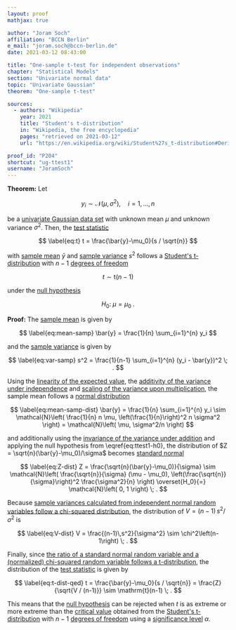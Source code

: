 ```yaml
---
layout: proof
mathjax: true

author: "Joram Soch"
affiliation: "BCCN Berlin"
e_mail: "joram.soch@bccn-berlin.de"
date: 2021-03-12 08:43:00

title: "One-sample t-test for independent observations"
chapter: "Statistical Models"
section: "Univariate normal data"
topic: "Univariate Gaussian"
theorem: "One-sample t-test"

sources:
  - authors: "Wikipedia"
    year: 2021
    title: "Student's t-distribution"
    in: "Wikipedia, the free encyclopedia"
    pages: "retrieved on 2021-03-12"
    url: "https://en.wikipedia.org/wiki/Student%27s_t-distribution#Derivation"

proof_id: "P204"
shortcut: "ug-ttest1"
username: "JoramSoch"
---
```



**Theorem:** Let

$$ \label{eq:ug}
y_i \sim \mathcal{N}(\mu, \sigma^2), \quad i = 1, \ldots, n
$$

be a [univariate Gaussian data set](/D/ug) with unknown mean $\mu$ and unknown variance $\sigma^2$. Then, the [test statistic](/D/tstat)

$$ \label{eq:t}
t = \frac{\bar{y}-\mu_0}{s / \sqrt{n}}
$$

with [sample mean](/D/mean-samp) $\bar{y}$ and [sample variance](/D/var-samp) $s^2$ follows a [Student's t-distribution](/D/t) with $n-1$ [degrees of freedom](/D/dof)

$$ \label{eq:t-dist}
t \sim \mathrm{t}(n-1)
$$

under the [null hypothesis](/D/h0)

$$ \label{eq:ttest1-h0}
H_0: \; \mu = \mu_0 \; .
$$


**Proof:** The [sample mean](/D/mean-samp) is given by

$$ \label{eq:mean-samp}
\bar{y} = \frac{1}{n} \sum_{i=1}^{n} y_i
$$

and the [sample variance](/D/var-samp) is given by

$$ \label{eq:var-samp}
s^2 = \frac{1}{n-1} \sum_{i=1}^{n} (y_i - \bar{y})^2 \; .
$$

Using the [linearity of the expected value](/P/mean-lin), the [additivity of the variance under independence](/P/var-add) and [scaling of the variance upon multiplication](/P/var-scal), the sample mean follows a [normal distribution](/D/norm)

$$ \label{eq:mean-samp-dist}
\bar{y} = \frac{1}{n} \sum_{i=1}^{n} y_i \sim \mathcal{N}\left( \frac{1}{n} n \mu, \left(\frac{1}{n}\right)^2 n \sigma^2 \right) = \mathcal{N}\left( \mu, \sigma^2/n \right)
$$

and additionally using the [invariance of the variance under addition](/P/var-inv) and applying the null hypothesis from \eqref{eq:ttest1-h0}, the distribution of $Z = \sqrt{n}(\bar{y}-\mu_0)/\sigma$ becomes [standard normal](/D/snorm)

$$ \label{eq:Z-dist}
Z = \frac{\sqrt{n}(\bar{y}-\mu_0)}{\sigma} \sim \mathcal{N}\left( \frac{\sqrt{n}}{\sigma} (\mu - \mu_0), \left(\frac{\sqrt{n}}{\sigma}\right)^2 \frac{\sigma^2}{n} \right) \overset{H_0}{=} \mathcal{N}\left( 0, 1 \right) \; .
$$

Because [sample variances calculated from independent normal random variables follow a chi-squared distribution](/P/norm-chi2), the distribution of $V = (n-1)\,s^2/\sigma^2$ is

$$ \label{eq:V-dist}
V = \frac{(n-1)\,s^2}{\sigma^2} \sim \chi^2\left(n-1\right) \; .
$$

Finally, since [the ratio of a standard normal random variable and a (normalized) chi-squared random variable follows a t-distribution](/P/norm-t), the distribution of the [test statistic](/D/tstat) is given by

$$ \label{eq:t-dist-qed}
t = \frac{\bar{y}-\mu_0}{s / \sqrt{n}} = \frac{Z}{\sqrt{V / (n-1)}} \sim \mathrm{t}(n-1) \; .
$$

This means that the [null hypothesis](/D/h0) can be rejected when $t$ is as extreme or more extreme than the [critical value](/D/cval) obtained from the [Student's t-distribution](/D/t) with $n-1$ [degrees of freedom](/D/dof) using a [significance level](/D/alpha) $\alpha$.